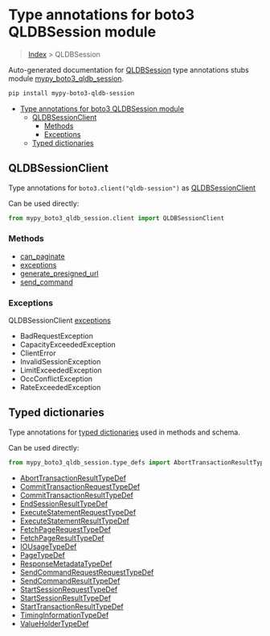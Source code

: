 # Type annotations for boto3 QLDBSession module

> [Index](..) > QLDBSession

Auto-generated documentation for
[QLDBSession](https://boto3.amazonaws.com/v1/documentation/api/latest/reference/services/qldb-session.html#QLDBSession)
type annotations stubs module
[mypy_boto3_qldb_session](https://pypi.org/project/mypy-boto3-qldb-session/).

```bash
pip install mypy-boto3-qldb-session
```

- [Type annotations for boto3 QLDBSession module](#type-annotations-for-boto3-qldbsession-module)
  - [QLDBSessionClient](#qldbsessionclient)
    - [Methods](#methods)
    - [Exceptions](#exceptions)
  - [Typed dictionaries](#typed-dictionaries)

## QLDBSessionClient

Type annotations for `boto3.client("qldb-session")` as
[QLDBSessionClient](./client.md)

Can be used directly:

```python
from mypy_boto3_qldb_session.client import QLDBSessionClient
```

### Methods

- [can_paginate](./client.md#can_paginate)
- [exceptions](./client.md#exceptions)
- [generate_presigned_url](./client.md#generate_presigned_url)
- [send_command](./client.md#send_command)

### Exceptions

QLDBSessionClient [exceptions](./client.md#exceptions)

- BadRequestException
- CapacityExceededException
- ClientError
- InvalidSessionException
- LimitExceededException
- OccConflictException
- RateExceededException

## Typed dictionaries

Type annotations for [typed dictionaries](./type_defs.md) used in methods and
schema.

Can be used directly:

```python
from mypy_boto3_qldb_session.type_defs import AbortTransactionResultTypeDef, ...
```

- [AbortTransactionResultTypeDef](./type_defs.md#aborttransactionresulttypedef)
- [CommitTransactionRequestTypeDef](./type_defs.md#committransactionrequesttypedef)
- [CommitTransactionResultTypeDef](./type_defs.md#committransactionresulttypedef)
- [EndSessionResultTypeDef](./type_defs.md#endsessionresulttypedef)
- [ExecuteStatementRequestTypeDef](./type_defs.md#executestatementrequesttypedef)
- [ExecuteStatementResultTypeDef](./type_defs.md#executestatementresulttypedef)
- [FetchPageRequestTypeDef](./type_defs.md#fetchpagerequesttypedef)
- [FetchPageResultTypeDef](./type_defs.md#fetchpageresulttypedef)
- [IOUsageTypeDef](./type_defs.md#iousagetypedef)
- [PageTypeDef](./type_defs.md#pagetypedef)
- [ResponseMetadataTypeDef](./type_defs.md#responsemetadatatypedef)
- [SendCommandRequestRequestTypeDef](./type_defs.md#sendcommandrequestrequesttypedef)
- [SendCommandResultTypeDef](./type_defs.md#sendcommandresulttypedef)
- [StartSessionRequestTypeDef](./type_defs.md#startsessionrequesttypedef)
- [StartSessionResultTypeDef](./type_defs.md#startsessionresulttypedef)
- [StartTransactionResultTypeDef](./type_defs.md#starttransactionresulttypedef)
- [TimingInformationTypeDef](./type_defs.md#timinginformationtypedef)
- [ValueHolderTypeDef](./type_defs.md#valueholdertypedef)
